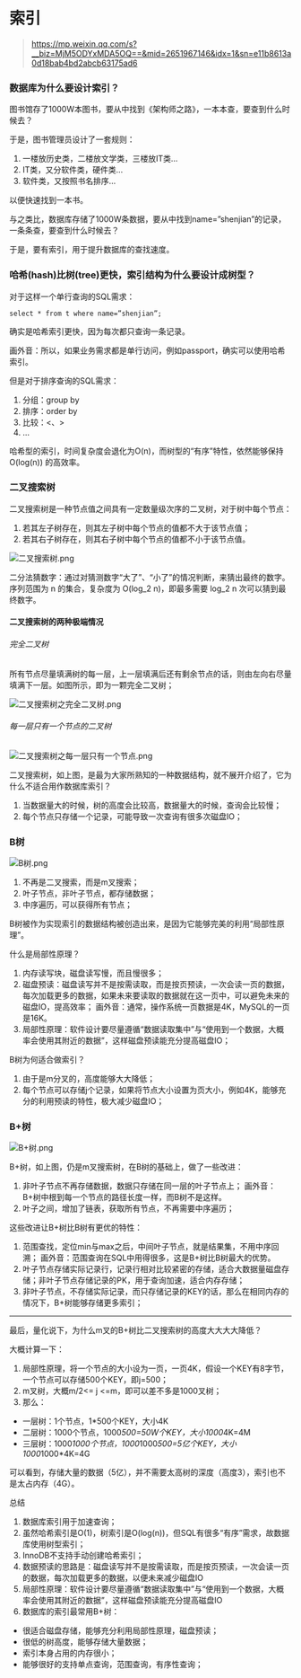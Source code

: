 # 索引

> https://mp.weixin.qq.com/s?__biz=MjM5ODYxMDA5OQ==&mid=2651967146&idx=1&sn=e11b8613a0d18bab4bd2abcb63175ad6

### 数据库为什么要设计索引？

图书馆存了1000W本图书，要从中找到《架构师之路》，一本本查，要查到什么时候去？

于是，图书管理员设计了一套规则：

1. 一楼放历史类，二楼放文学类，三楼放IT类…
2. IT类，又分软件类，硬件类…
3. 软件类，又按照书名排序…

以便快速找到一本书。

与之类比，数据库存储了1000W条数据，要从中找到name=”shenjian”的记录，一条条查，要查到什么时候去？

于是，要有索引，用于提升数据库的查找速度。

### 哈希(hash)比树(tree)更快，索引结构为什么要设计成树型？

对于这样一个单行查询的SQL需求：

```
select * from t where name=”shenjian”;
```

确实是哈希索引更快，因为每次都只查询一条记录。

画外音：所以，如果业务需求都是单行访问，例如passport，确实可以使用哈希索引。

但是对于排序查询的SQL需求：

1. 分组：group by
2. 排序：order by
3. 比较：<、>
4. …

哈希型的索引，时间复杂度会退化为O(n)，而树型的“有序”特性，依然能够保持O(log(n)) 的高效率。


### 二叉搜索树

二叉搜索树是一种节点值之间具有一定数量级次序的二叉树，对于树中每个节点：

1. 若其左子树存在，则其左子树中每个节点的值都不大于该节点值； 
2. 若其右子树存在，则其右子树中每个节点的值都不小于该节点值。

![二叉搜索树.png](../images/二叉搜索树之完全二叉树.png)


二分法猜数字：通过对猜测数字“大了”、“小了”的情况判断，来猜出最终的数字。序列范围为 n 的集合，复杂度为 O(log_2 n)，即最多需要 log_2 n 次可以猜到最终数字。


#### 二叉搜索树的两种极端情况

###### 完全二叉树

所有节点尽量填满树的每一层，上一层填满后还有剩余节点的话，则由左向右尽量填满下一层。如图所示，即为一颗完全二叉树；

![二叉搜索树之完全二叉树.png](../images/二叉搜索树之完全二叉树.png)

###### 每一层只有一个节点的二叉树

![二叉搜索树之每一层只有一个节点.png](../images/二叉搜索树之每一层只有一个节点.png)

二叉搜索树，如上图，是最为大家所熟知的一种数据结构，就不展开介绍了，它为什么不适合用作数据库索引？

1. 当数据量大的时候，树的高度会比较高，数据量大的时候，查询会比较慢；
2. 每个节点只存储一个记录，可能导致一次查询有很多次磁盘IO；

### B树

![B树.png](../images/B树.png)


1. 不再是二叉搜索，而是m叉搜索；
2. 叶子节点，非叶子节点，都存储数据；
3. 中序遍历，可以获得所有节点；

B树被作为实现索引的数据结构被创造出来，是因为它能够完美的利用“局部性原理”。

什么是局部性原理？

1. 内存读写块，磁盘读写慢，而且慢很多；
2. 磁盘预读：磁盘读写并不是按需读取，而是按页预读，一次会读一页的数据，每次加载更多的数据，如果未来要读取的数据就在这一页中，可以避免未来的磁盘IO，提高效率；
    画外音：通常，操作系统一页数据是4K，MySQL的一页是16K。
3. 局部性原理：软件设计要尽量遵循“数据读取集中”与“使用到一个数据，大概率会使用其附近的数据”，这样磁盘预读能充分提高磁盘IO；

B树为何适合做索引？

1. 由于是m分叉的，高度能够大大降低；
2. 每个节点可以存储j个记录，如果将节点大小设置为页大小，例如4K，能够充分的利用预读的特性，极大减少磁盘IO；


### B+树

![B+树.png](../images/B+树.png)

B+树，如上图，仍是m叉搜索树，在B树的基础上，做了一些改进：
 
1. 非叶子节点不再存储数据，数据只存储在同一层的叶子节点上；
    画外音：B+树中根到每一个节点的路径长度一样，而B树不是这样。
2. 叶子之间，增加了链表，获取所有节点，不再需要中序遍历；

这些改进让B+树比B树有更优的特性：

1. 范围查找，定位min与max之后，中间叶子节点，就是结果集，不用中序回溯；
    画外音：范围查询在SQL中用得很多，这是B+树比B树最大的优势。
2. 叶子节点存储实际记录行，记录行相对比较紧密的存储，适合大数据量磁盘存储；非叶子节点存储记录的PK，用于查询加速，适合内存存储；
3. 非叶子节点，不存储实际记录，而只存储记录的KEY的话，那么在相同内存的情况下，B+树能够存储更多索引；

---

最后，量化说下，为什么m叉的B+树比二叉搜索树的高度大大大大降低？

大概计算一下：

1. 局部性原理，将一个节点的大小设为一页，一页4K，假设一个KEY有8字节，一个节点可以存储500个KEY，即j=500；
2. m叉树，大概m/2<= j <=m，即可以差不多是1000叉树；
3. 那么：
- 一层树：1个节点，1*500个KEY，大小4K
- 二层树：1000个节点，1000*500=50W个KEY，大小1000*4K=4M
- 三层树：1000*1000个节点，1000*1000*500=5亿个KEY，大小1000*1000*4K=4G

可以看到，存储大量的数据（5亿），并不需要太高树的深度（高度3），索引也不是太占内存（4G）。

总结

1. 数据库索引用于加速查询；
2. 虽然哈希索引是O(1)，树索引是O(log(n))，但SQL有很多“有序”需求，故数据库使用树型索引；
3. InnoDB不支持手动创建哈希索引；
4. 数据预读的思路是：磁盘读写并不是按需读取，而是按页预读，一次会读一页的数据，每次加载更多的数据，以便未来减少磁盘IO
5. 局部性原理：软件设计要尽量遵循“数据读取集中”与“使用到一个数据，大概率会使用其附近的数据”，这样磁盘预读能充分提高磁盘IO
5. 数据库的索引最常用B+树：
- 很适合磁盘存储，能够充分利用局部性原理，磁盘预读；
- 很低的树高度，能够存储大量数据；
- 索引本身占用的内存很小；
- 能够很好的支持单点查询，范围查询，有序性查询；
